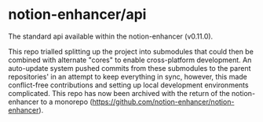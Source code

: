 # notion-enhancer/api

The standard api available within the notion-enhancer (v0.11.0).

This repo trialled splitting up the project into submodules that could then be combined with alternate "cores" to enable cross-platform development. An auto-update system pushed commits from these submodules to the parent repositories' in an attempt to keep everything in sync, however, this made conflict-free contributions and setting up local development environments complicated. This repo has now been archived with the return of the notion-enhancer to a monorepo (https://github.com/notion-enhancer/notion-enhancer).
